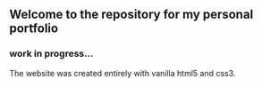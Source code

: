 ## Welcome to the repository for my personal portfolio
### work in progress...

The website was created entirely with vanilla html5 and css3. 